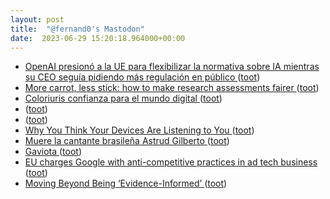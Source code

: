 ```yaml
---
layout: post
title:  "@fernand0's Mastodon"
date:  2023-06-29 15:20:18.964000+00:00
---
```

*  [OpenAI presionó a la UE para flexibilizar la normativa sobre IA mientras su CEO seguía pidiendo más regulación en público ](https://www.genbeta.com/actualidad/openai-presiono-a-ue-para-flexibilizar-normativa-ia-su-ceo-seguia-pidiendo-regulacion-public) ([toot](https://mastodon.social/@fernand0/110628177114671914))
*  [More carrot, less stick: how to make research assessments fairer ](https://www.nature.com/articles/d41586-023-01990-) ([toot](https://mastodon.social/@fernand0/110627986083405119))
*  [Coloriuris confianza para el mundo digital ](https://www.expansion.com/uestudio/2023/06/15/648af5b3e5fdeaeb2d8b4680.htm) ([toot](https://mastodon.social/@fernand0/110627726462817326))
*  [ ](https://mastodon.social/users/fernand0/statuses/110627618817066879/activity) ([toot](https://mastodon.social/users/fernand0/statuses/110627618817066879/activity))
*  [ ](https://mastodon.social/users/fernand0/statuses/110627618528279393/activity) ([toot](https://mastodon.social/users/fernand0/statuses/110627618528279393/activity))
*  [Why You Think Your Devices Are Listening to You ](https://shellypalmer.com/2023/06/think-devices-listening) ([toot](https://mastodon.social/@fernand0/110627530930670477))
*  [Muere la cantante brasileña Astrud Gilberto ](https://www.efeeme.com/muere-la-cantante-brasilena-astrud-gilberto) ([toot](https://mastodon.social/@fernand0/110627336600525286))
*  [Gaviota ](https://www.flickr.com/photos/fernand0/53007463811) ([toot](https://mastodon.social/@fernand0/110627063427277956))
*  [EU charges Google with anti-competitive practices in ad tech business  ](https://www.cnbc.com/2023/06/14/eu-charges-google-with-anti-competitive-practices-in-ad-tech-business.html) ([toot](https://mastodon.social/@fernand0/110627059671939216))
*  [Moving Beyond Being ‘Evidence-Informed’ ](https://teaching-maths.com/2020/12/28/moving-beyond-being-evidence-informed) ([toot](https://mastodon.social/@fernand0/110626807755989994))
